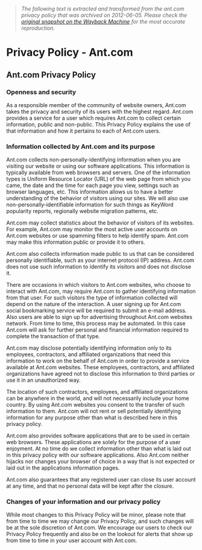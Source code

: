 > *The following text is extracted and transformed from the ant.com privacy policy that was archived on 2012-06-05. Please check the [original snapshot on the Wayback Machine](https://web.archive.org/web/20120605013722id_/http%3A//www.ant.com/privacy-policy) for the most accurate reproduction.*

# Privacy Policy - Ant.com

## Ant.com **Privacy Policy**

### Openness and security

As a responsible member of the community of website owners, Ant.com takes the privacy and security of its users with the highest regard. Ant.com provides a service for a user which requires Ant.com to collect certain information, public and non-public. This Privacy Policy explains the use of that information and how it pertains to each of Ant.com users.

### Information collected by Ant.com and its purpose

Ant.com collects non-personally-identifying information when you are visiting our website or using our software applications. This information is typically available from web browsers and servers. One of the information types is Uniform Resource Locator (URL) of the web page from which you came, the date and the time for each page you view, settings such as browser languages, etc. This information allows us to have a better understanding of the behavior of visitors using our sites. We will also use non-personally-identifiable information for such things as KeyWord popularity reports, regionally website migration patterns, etc.

Ant.com may collect statistics about the behavior of visitors of its websites. For example, Ant.com may monitor the most active user accounts on Ant.com websites or use spamming filters to help identify spam. Ant.com may make this information public or provide it to others.

Ant.com also collects information made public to us that can be considered personally identifiable, such as your internet protocol (IP) address. Ant.com does not use such information to identify its visitors and does not disclose it.

There are occasions in which visitors to Ant.com websites, who choose to interact with Ant.com, may require Ant.com to gather identifying information from that user. For such visitors the type of information collected will depend on the nature of the interaction. A user signing up for Ant.com social bookmarking service will be required to submit an e-mail address. Also users are able to sign up for advertising throughout Ant.com websites network. From time to time, this process may be automated. In this case Ant.com will ask for further personal and financial information required to complete the transaction of that type.

Ant.com may disclose potentially identifying information only to its employees, contractors, and affiliated organizations that need this information to work on the behalf of Ant.com in order to provide a service available at Ant.com websites. These employees, contractors, and affiliated organizations have agreed not to disclose this information to third parties or use it in an unauthorized way.

The location of such contractors, employees, and affiliated organizations can be anywhere in the world, and will not necessarily include your home country. By using Ant.com websites you consent to the transfer of such information to them. Ant.com will not rent or sell potentially identifying information for any purpose other than what is described here in this privacy policy.

Ant.com also provides software applications that are to be used in certain web browsers. These applications are solely for the purpose of a user enjoyment. At no time do we collect information other than what is laid out in this privacy policy with our software applications. Also Ant.com neither hijacks nor changes your browser of choice in a way that is not expected or laid out in the applications information pages.

Ant.com also guarantees that any registered user can close its user account at any time, and that no personal data will be kept after the closure.

### Changes of your information and our privacy policy

While most changes to this Privacy Policy will be minor, please note that from time to time we may change our Privacy Policy, and such changes will be at the sole discretion of Ant.com. We encourage our users to check our Privacy Policy frequently and also be on the lookout for alerts that show up from time to time in your user account with Ant.com.

